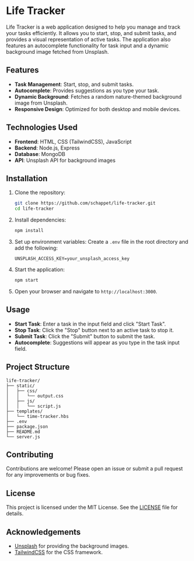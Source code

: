 # Life Tracker

Life Tracker is a web application designed to help you manage and track your tasks efficiently. It allows you to start, stop, and submit tasks, and provides a visual representation of active tasks. The application also features an autocomplete functionality for task input and a dynamic background image fetched from Unsplash.

## Features

- **Task Management**: Start, stop, and submit tasks.
- **Autocomplete**: Provides suggestions as you type your task.
- **Dynamic Background**: Fetches a random nature-themed background image from Unsplash.
- **Responsive Design**: Optimized for both desktop and mobile devices.

## Technologies Used

- **Frontend**: HTML, CSS (TailwindCSS), JavaScript
- **Backend**: Node.js, Express
- **Database**: MongoDB
- **API**: Unsplash API for background images

## Installation

1. Clone the repository:
   ```bash
   git clone https://github.com/schappet/life-tracker.git
   cd life-tracker
   ```

2. Install dependencies:
   ```bash
   npm install
   ```

3. Set up environment variables:
   Create a `.env` file in the root directory and add the following:
   ```env
   UNSPLASH_ACCESS_KEY=your_unsplash_access_key
   ```

4. Start the application:
   ```bash
   npm start
   ```

5. Open your browser and navigate to `http://localhost:3000`.

## Usage

- **Start Task**: Enter a task in the input field and click "Start Task".
- **Stop Task**: Click the "Stop" button next to an active task to stop it.
- **Submit Task**: Click the "Submit" button to submit the task.
- **Autocomplete**: Suggestions will appear as you type in the task input field.

## Project Structure

```
life-tracker/
├── static/
│   ├── css/
│   │   └── output.css
│   ├── js/
│   │   └── script.js
├── templates/
│   └── time-tracker.hbs
├── .env
├── package.json
├── README.md
└── server.js
```

## Contributing

Contributions are welcome! Please open an issue or submit a pull request for any improvements or bug fixes.

## License

This project is licensed under the MIT License. See the [LICENSE](LICENSE) file for details.

## Acknowledgements

- [Unsplash](https://unsplash.com) for providing the background images.
- [TailwindCSS](https://tailwindcss.com) for the CSS framework.